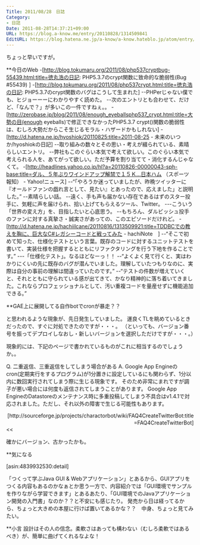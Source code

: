 ```yaml
---
Title: 2011/08/28　日誌
Category:
- 日誌
Date: 2011-08-28T14:37:21+09:00
URL: https://blog.a-know.me/entry/20110828/1314509841
EditURL: https://blog.hatena.ne.jp/a-know/a-know.hateblo.jp/atom/entry/12921228815727979475
---
```



ちょっと早いですが。


**今日のWeb
-[http://blog.tokumaru.org/2011/08/php537cryptbug-55439.html:title=徳丸浩の日記: PHP5.3.7のcrypt関数に致命的な脆弱性(Bug #55439) ]
-[http://blog.tokumaru.org/2011/08/php537crypt.html:title=徳丸浩の日記: PHP5.3.7のcrypt関数のバグはこうして生まれた]
--PHPerじゃない僕でも、ヒジョーーーにわかりやすく読めた。
--次のエントリとも合わせて、だけど、「なんで？」が多いこの一件ですねぇ。。
-[http://zerobase.jp/blog/2011/08/enough_eyeballsphp537_crypt.html:title=大勢の目(enough eyeballs)で修正できなかったPHP5.3.7 crypt()関数の脆弱性は、むしろ大勢だからこそ生じるモラル・ハザードかもしれない]
-[http://d.hatena.ne.jp/hyoshiok/20110825:title=2011-08-25 - 未来のいつか/hyoshiokの日記]
--取り組みの数々とその思い・考えが綴られている、素晴らしいエントリ。
--弊社もこのぐらい本気で考えて欲しい。このぐらい本気で考えられる人を、あてがって欲しい。ただ予算を割り当てて・消化するんじゃなくて。
-[http://headlines.yahoo.co.jp/hl?a=20110826-00000043-sph-base:title=ダル、５年ぶりワインドアップ解禁で１５Ｋ…日本ハム （スポーツ報知） - Yahoo!ニュース]
--“「やろうか迷っていましたが、昨晩ツイッターに『オールドファンの戯れ言として、見たい』とあったので、応えました」と説明した。”
--素晴らしい話。
--遠く、手も声も届かない存在であるはずのスター投手に、気軽に声を届けられ、拾い上げてもらえるツール、Twitter。
---こういう「世界の変え方」を、目指したいと心底思う。
--もちろん、ダルビッシュ投手のファンに対する真摯さ・誠実さがあっての、このエピソードだけれど。
-[http://d.hatena.ne.jp/hachiilcane/20110816/1313509921:title=TDDBCでの教えを胸に、巨大なC#レガシーコードと戦ってみた - hachiNote　]
--“そこで初めて知った、仕様化テストという言葉。既存のコードに対するユニットテストを書いて、実装仕様を把握するとともにリファクタリングを行う下地を作ることです。”
---「仕様化テスト」。なるほどなーっ！！
--“よくよく見て行くと、実はわかりにくいの先に既存のバグが潜んでいました。理解していたつもりなのに、実際は自分の事前の理解は間違っていたのです。”
--“テストの件数が増えていくと、それとともに守られている感が出てきて、かなり精神的に落ち着いてきました。これならプロフェッショナルとして、汚い重複コードを量産せずに機能追加できる。”



**GAE上に展開してる自作botでcronが暴走？？

と思われるような現象が、先日発生していました。
運良くTLを眺めているときだったので、すぐに対処できたのですが・・・。
（といっても、バージョン番号を振ってデプロイしなおし・新しいバージョンを選択しただけですが・・・。）

現象的には、下記のページで書かれているものがこれに相当するのでしょうか。。


>>
Q. 二重返信、三重返信をしてしまう場合がある
A. Google App Engineのcron(定期実行をするプログラム)が1分置きに設定しているにも関わらず、1分以内に数回実行されてしまう際に生じる現象です。
そのため非常にまれですが調子が悪い場合には何度も返信されてしまうことがあります。
Google App EngineのDatastoreのメンテナンス時に多重投稿してしまう不具合はv1.4.1で対応されました。ただし、それ以外の障害で生じる可能性もあります。

<div align=right>[http://sourceforge.jp/projects/charactorbot/wiki/FAQ4CreateTwitterBot:title=FAQ4CreateTwitterBot]　</div>
<<


確かにバージョン、古かったかも。



**気になる

[asin:4839932530:detail]


「つくって学ぶJava GUI & Webアプリケーション」とあるから、GUIアプリをつくる内容もあるのかなぁとか思う一方で、内容紹介では「GUI環境でサンプルを作りながら学習できます」とあるあたり、「GUI環境でのJavaアプリケーション開発の入門書」なのか？？と不安にも感じたり。
発売から日は経ってるから、ちょっと大きめの本屋に行けば置いてあるかな？？　中身、ちょっと見てみたい。



**小言
設計はその人の信念。柔軟さはあっても構わない（むしろ柔軟ではあるべき）が、簡単に曲げてくれるなよな！


<script src="https://moshi-moshi.moshimo.works/moshimoshi/a_know_blog/20110828-1314509841?title=2011/08/28%E3%80%80%E6%97%A5%E8%AA%8C"></script>
